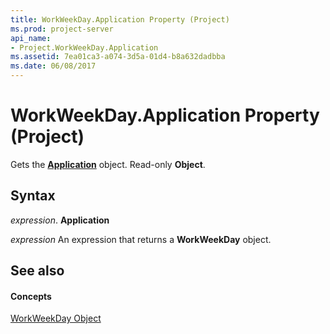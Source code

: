 ```yaml
---
title: WorkWeekDay.Application Property (Project)
ms.prod: project-server
api_name:
- Project.WorkWeekDay.Application
ms.assetid: 7ea01ca3-a074-3d5a-01d4-b8a632dadbba
ms.date: 06/08/2017
---
```



# WorkWeekDay.Application Property (Project)

Gets the  **[Application](application-object-project.md)** object. Read-only **Object**.


## Syntax

 _expression_. **Application**

 _expression_ An expression that returns a **WorkWeekDay** object.


## See also


#### Concepts


[WorkWeekDay Object](workweekday-object-project.md)

